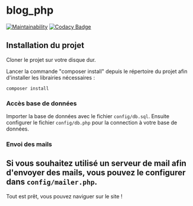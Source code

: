# blog_php

[![Maintainability](https://api.codeclimate.com/v1/badges/04239d7c8539561697da/maintainability)](https://codeclimate.com/github/mdoutreluingne/blog_php/maintainability)
[![Codacy Badge](https://app.codacy.com/project/badge/Grade/f613c11f527c44da83cfbb4534976dd9)](https://www.codacy.com/gh/mdoutreluingne/blog_php/dashboard?utm_source=github.com&utm_medium=referral&utm_content=mdoutreluingne/blog_php&utm_campaign=Badge_Grade)

## Installation du projet

Cloner le projet sur votre disque dur.

Lancer la commande "composer install" depuis le répertoire du projet afin d'installer les librairies nécessaires :
```text
composer install
```

### Accès base de données

Importer la base de données avec le fichier `config/db.sql`. Ensuite configurer le fichier `config/db.php` pour la connection à votre base de données.

### Envoi des mails

Si vous souhaitez utilisé un serveur de mail afin d'envoyer des mails, vous pouvez le configurer dans `config/mailer.php`.
---
Tout est prêt, vous pouvez naviguer sur le site !

